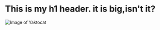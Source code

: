 # This is my h1 header. it is big,isn't it?
![Image of Yaktocat](https://octodex.github.com/images/yaktocat.png)
